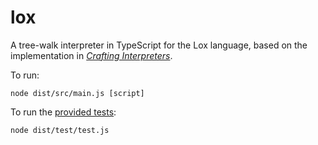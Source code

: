 # lox

A tree-walk interpreter in TypeScript for the Lox language, based on the implementation in [_Crafting Interpreters_](https://craftinginterpreters.com/).

To run:

```
node dist/src/main.js [script]
```

To run the [provided tests](https://github.com/munificent/craftinginterpreters):

```
node dist/test/test.js
```

